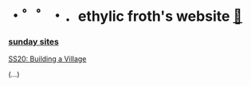 
# ・゜゜・．ethylic froth's website [🔗](https://sbordel.github.io/ss/index.html)

### [sunday sites](https://sbordel.github.io/ss/paperindex.html)
[SS20: Building a Village](https://sbordel.github.io/ss/#)

(...)